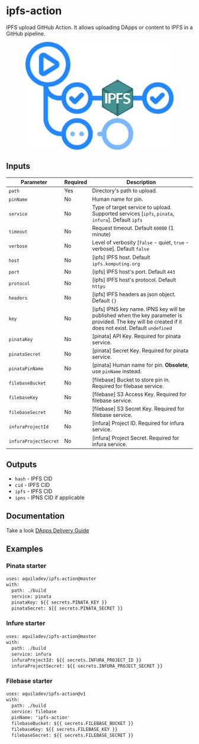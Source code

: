 # ipfs-action
IPFS upload GitHub Action. It allows uploading DApps or content to IPFS in a GitHub pipeline.

<p align="center">
  <img width="400" src="assets/ipfs-action.png" alt="ipfs action">
</p>

## Inputs
Parameter             |Required |Description
---                   |---      |---
`path`                |Yes      |Directory's path to upload.
`pinName`             |No       |Human name for pin.
`service`             |No       |Type of target service to upload. Supported services [`ipfs`, `pinata`, `infura`]. Default `ipfs`
`timeout`             |No       |Request timeout. Default `60000` (1 minute)
`verbose`             |No       |Level of verbosity [`false` - quiet, `true` - verbose]. Default `false`
`host`                |No       |[ipfs] IPFS host. Default `ipfs.komputing.org`
`port`                |No       |[ipfs] IPFS host's port. Default `443`
`protocol`            |No       |[ipfs] IPFS host's protocol. Default `https`
`headers`             |No       |[ipfs] IPFS headers as json object. Default `{}`
`key`                 |No       |[ipfs] IPNS key name. IPNS key will be published when the key parameter is provided. The key will be created if it does not exist. Default `undefined`
`pinataKey`           |No       |[pinata] API Key. Required for pinata service.
`pinataSecret`        |No       |[pinata] Secret Key. Required for pinata service.
`pinataPinName`       |No       |[pinata] Human name for pin. **Obsolete**, use `pinName` instead.
`filebaseBucket`      |No       |[filebase] Bucket to store pin in. Required for filebase service.
`filebaseKey`         |No       |[filebase] S3 Access Key. Required for filebase service.
`filebaseSecret`      |No       |[filebase] S3 Secret Key. Required for filebase service.
`infuraProjectId`     |No       |[infura] Project ID. Required for infura service.
`infuraProjectSecret` |No       |[infura] Project Secret. Required for infura service.
## Outputs

- `hash` - IPFS CID
- `cid` - IPFS CID
- `ipfs` - IPFS CID
- `ipns` - IPNS CID if applicable

## Documentation
Take a look [DApps Delivery Guide](https://dapps-delivery-guide.readthedocs.io/)

## Examples

<!-- 
### IPFS starter
```
uses: aquiladev/ipfs-action@master
with:
  path: ./
```

### IPFS with output and params
```
uses: aquiladev/ipfs-action@master
id: ipfs
with:
  path: ./build
  host: ipfs.io
  port: 5001
  protocol: https
  timeout: 180000
  verbose: true
```
-->

### Pinata starter
```
uses: aquiladev/ipfs-action@master
with:
  path: ./build
  service: pinata
  pinataKey: ${{ secrets.PINATA_KEY }}
  pinataSecret: ${{ secrets.PINATA_SECRET }}
```

### Infure starter
```
uses: aquiladev/ipfs-action@master
with:
  path: ./build
  service: infura
  infuraProjectId: ${{ secrets.INFURA_PROJECT_ID }}
  infuraProjectSecret: ${{ secrets.INFURA_PROJECT_SECRET }}
```

### Filebase starter
```
uses: aquiladev/ipfs-action@v1
with:
  path: ./build
  service: filebase
  pinName: 'ipfs-action'
  filebaseBucket: ${{ secrets.FILEBASE_BUCKET }}
  filebaseKey: ${{ secrets.FILEBASE_KEY }}
  filebaseSecret: ${{ secrets.FILEBASE_SECRET }}
```

